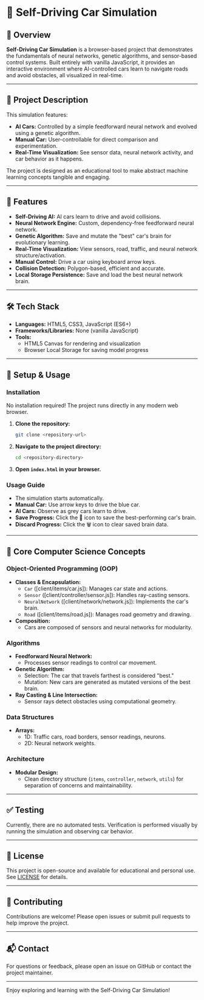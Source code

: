 # 📘 Self-Driving Car Simulation

## 🚗 Overview

**Self-Driving Car Simulation** is a browser-based project that demonstrates the fundamentals of neural networks, genetic algorithms, and sensor-based control systems. Built entirely with vanilla JavaScript, it provides an interactive environment where AI-controlled cars learn to navigate roads and avoid obstacles, all visualized in real-time.

---

## 📝 Project Description

This simulation features:
- **AI Cars:** Controlled by a simple feedforward neural network and evolved using a genetic algorithm.
- **Manual Car:** User-controllable for direct comparison and experimentation.
- **Real-Time Visualization:** See sensor data, neural network activity, and car behavior as it happens.

The project is designed as an educational tool to make abstract machine learning concepts tangible and engaging.

---

## 🎯 Features

- **Self-Driving AI:** AI cars learn to drive and avoid collisions.
- **Neural Network Engine:** Custom, dependency-free feedforward neural network.
- **Genetic Algorithm:** Save and mutate the "best" car's brain for evolutionary learning.
- **Real-Time Visualization:** View sensors, road, traffic, and neural network structure/activation.
- **Manual Control:** Drive a car using keyboard arrow keys.
- **Collision Detection:** Polygon-based, efficient and accurate.
- **Local Storage Persistence:** Save and load the best neural network brain.

---

## 🛠️ Tech Stack

- **Languages:** HTML5, CSS3, JavaScript (ES6+)
- **Frameworks/Libraries:** None (vanilla JavaScript)
- **Tools:**
  - HTML5 Canvas for rendering and visualization
  - Browser Local Storage for saving model progress

---

## 📂 Setup & Usage

### Installation

No installation required! The project runs directly in any modern web browser.

1. **Clone the repository:**
   ```sh
   git clone <repository-url>
   ```
2. **Navigate to the project directory:**
   ```sh
   cd <repository-directory>
   ```
3. **Open `index.html` in your browser.**

### Usage Guide

- The simulation starts automatically.
- **Manual Car:** Use arrow keys to drive the blue car.
- **AI Cars:** Observe as grey cars learn to drive.
- **Save Progress:** Click the 💾 icon to save the best-performing car's brain.
- **Discard Progress:** Click the 🗑️ icon to clear saved brain data.

---

## 🧠 Core Computer Science Concepts

### Object-Oriented Programming (OOP)

- **Classes & Encapsulation:**  
  - `Car` ([client/items/car.js]): Manages car state and actions.
  - `Sensor` ([client/controller/sensor.js]): Handles ray-casting sensors.
  - `NeuralNetwork` ([client/network/network.js]): Implements the car's brain.
  - `Road` ([client/items/road.js]): Manages road geometry and drawing.
- **Composition:**  
  - Cars are composed of sensors and neural networks for modularity.

### Algorithms

- **Feedforward Neural Network:**  
  - Processes sensor readings to control car movement.
- **Genetic Algorithm:**  
  - Selection: The car that travels farthest is considered "best."
  - Mutation: New cars are generated as mutated versions of the best brain.
- **Ray Casting & Line Intersection:**  
  - Sensor rays detect obstacles using computational geometry.

### Data Structures

- **Arrays:**  
  - 1D: Traffic cars, road borders, sensor readings, neurons.
  - 2D: Neural network weights.

### Architecture

- **Modular Design:**  
  - Clean directory structure (`items`, `controller`, `network`, `utils`) for separation of concerns and maintainability.

---

## ✅ Testing

Currently, there are no automated tests. Verification is performed visually by running the simulation and observing car behavior.

---

## 📄 License

This project is open-source and available for educational and personal use. See [LICENSE](LICENSE) for details.

---

## 🙌 Contributing

Contributions are welcome! Please open issues or submit pull requests to help improve the project.

---

## 📬 Contact

For questions or feedback, please open an issue on GitHub or contact the project maintainer.

---

Enjoy exploring and learning with the Self-Driving Car Simulation!